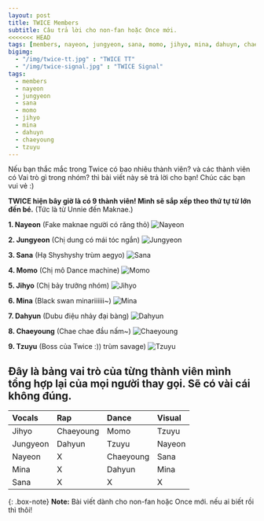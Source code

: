 ```yaml
---
layout: post
title: TWICE Members
subtitle: Câu trả lời cho non-fan hoặc Once mới.
<<<<<<< HEAD
tags: [members, nayeon, jungyeon, sana, momo, jihyo, mina, dahuyn, chaeyoung, tzuyu]
bigimg: 
  - "/img/twice-tt.jpg" : "TWICE TT"
  - "/img/twice-signal.jpg" : "TWICE Signal"
tags:
  - members
  - nayeon
  - jungyeon
  - sana
  - momo
  - jihyo
  - mina
  - dahuyn
  - chaeyoung
  - tzuyu
---
```


Nếu bạn thắc mắc trong Twice có bao nhiêu thành viên? và các thành viên có Vai trò gì trong nhóm? thì bài viết này sẽ trả lời cho bạn! Chúc các bạn vui vẻ :)

**TWICE hiện bây giờ là có 9 thành viên! Mình sẽ sắp xếp theo thứ tự từ lớn đến bé.** (Tức là từ Unnie đến Maknae.)

**1. Nayeon** (Fake maknae người có răng thỏ)
![Nayeon](http://cfile30.uf.tistory.com/original/99C935355AE56327078E1E)

**2. Jungyeon** (Chị dung có mái tóc ngắn)
![Jungyeon](https://i0.wp.com/myidols.net/wp-content/uploads/2017/09/jungyeon-1-e1504600894455.png?zoom=2&resize=800%2C500)

**3. Sana** (Hạ Shyshyshy trùm aegyo)
![Sana](https://scontent.fsgn2-1.fna.fbcdn.net/v/t1.0-9/31495580_2071150826461093_7649979465967075328_n.jpg?_nc_cat=0&_nc_eui2=v1%3AAeGQGWqL7_elUi-N479rJyQn0tvd9UMitzs9YE6wZ85DfOM_FajmpCc-8yocuiOW9NdPNbMnxW6VdPXuCkspGki6XdnHwYZ0MqVX7yv_Fkhn8Q&oh=1e93b156404c0869a877211cd4204cae&oe=5B9A8B42)

**4. Momo** (Chị mô Dance machine)
![Momo](https://scontent.fsgn2-1.fna.fbcdn.net/v/t1.0-9/31384192_2061409757480549_4412822366833344512_n.jpg?_nc_cat=0&_nc_eui2=v1%3AAeHEYkl28T8TDJOC5oDhtnJHBzYidUeFCWn-DNxXok-skyXgh79VrPwhVXgk6pl7mLUWmkmeCC4Jc-QgEeDhWxp55I5E3dKRPauT7PqvOdJTgA&oh=ad628dafd7b05a7890b8ec2161a96d40&oe=5B99113E)

**5. Jihyo** (Chị bảy trưởng nhóm)
![Jihyo](https://pbs.twimg.com/media/DcE59H2VQAEvgqY.jpg:orig)

**6. Mina** (Black swan minariiiiii~)
![Mina](https://scontent.fsgn2-1.fna.fbcdn.net/v/t1.0-9/31460845_1871041633196206_8492515722885332992_n.jpg?_nc_cat=0&_nc_eui2=v1%3AAeE2-yxiNyG2BhQe33uWxhpmXnQcE9C9IAq6tM7meYlw90U4eO__5TFuDJCi4EadlHgGznqQ90tc3R9ujLV5rKtIOkarmSr69lWUCEndNU2GnA&oh=921879ac453e446b4118e12f63ca6643&oe=5B9B0093)

**7. Dahyun** (Dubu điệu nhảy đại bàng)
![Dahyun](https://scontent.fsgn2-1.fna.fbcdn.net/v/t1.0-9/31509866_959854214181402_7312723292261974016_n.jpg?_nc_cat=0&_nc_eui2=v1%3AAeEWFvDr-p3rSG698g6gzifl1QMl0xIOEEFcqNIikq9vh8fiHyC0zSW9AvnQorBhMq-gRBSQ2t2Um8t-xzfetGdghCt62uyJ1fxa1xSvcJkvnw&oh=ff8f1dda8749e47bb68753fc79eef99b&oe=5B5C4081)

**8. Chaeyoung** (Chae chae đầu nấm~)
![Chaeyoung](https://scontent.fsgn2-1.fna.fbcdn.net/v/t1.0-9/14222257_552418131625734_7756362860613254350_n.jpg?_nc_cat=0&_nc_eui2=v1%3AAeHCSBGuArConEiuHmmSvz6kHDSjU_9jm5eJAETSZjZABv_bpCWK_kQZgsBiNqi3KZPsxDTU7lS4t8NWNcCFhSm7VL7Cg1rJkb8Ud7-AX_I5YA&oh=c7783cb1be4387a9edced02750d10c26&oe=5B8D7D79)

**9. Tzuyu** (Boss của Twice :)) trùm savage)
![Tzuyu](https://pbs.twimg.com/media/DcBsE_NVMAAbkyY.jpg:orig)

## Đây là bảng vai trò của từng thành viên mình tổng hợp lại của mọi người thay gọi. Sẽ có vài cái không đúng.

| Vocals | Rap | Dance | Visual |
| :------ |:--- | :--- | :--- |
| Jihyo | Chaeyoung | Momo | Tzuyu |
| Jungyeon | Dahyun | Tzuyu | Nayeon |
| Nayeon | X | Chaeyoung | Sana |
| Mina | X | Dahyun | Mina |
| Sana | X | X | X |

{: .box-note}
**Note:** Bài viết dành cho non-fan hoặc Once mới. nếu ai biết rồi thì thôi!
